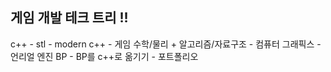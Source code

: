 ## 게임 개발 테크 트리 !!

c++ - stl - modern c++ - 게임 수학/물리 + 알고리즘/자료구조 - 컴퓨터 그래픽스 - 언리얼 엔진 BP - BP를 c++로 옮기기 - 포트폴리오
